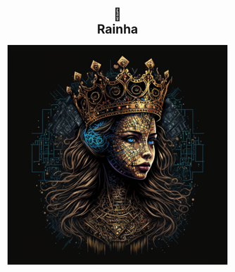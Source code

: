 <h1 align="center">
👑<br>Rainha
</h1>

<p align="center">
<img src="img/RainhaIA.png" alt="exemplo imagem" width=500>
</p>
